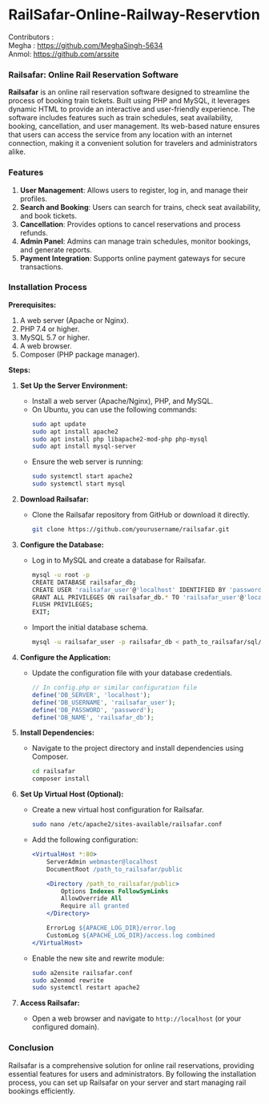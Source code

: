 # RailSafar-Online-Railway-Reservtion
Contributors :<br> Megha : https://github.com/MeghaSingh-5634 <br>
               Anmol: https://github.com/arssite
### Railsafar: Online Rail Reservation Software

**Railsafar** is an online rail reservation software designed to streamline the process of booking train tickets. Built using PHP and MySQL, it leverages dynamic HTML to provide an interactive and user-friendly experience. The software includes features such as train schedules, seat availability, booking, cancellation, and user management. Its web-based nature ensures that users can access the service from any location with an internet connection, making it a convenient solution for travelers and administrators alike.

### Features

1. **User Management**: Allows users to register, log in, and manage their profiles.
2. **Search and Booking**: Users can search for trains, check seat availability, and book tickets.
3. **Cancellation**: Provides options to cancel reservations and process refunds.
4. **Admin Panel**: Admins can manage train schedules, monitor bookings, and generate reports.
5. **Payment Integration**: Supports online payment gateways for secure transactions.

### Installation Process

**Prerequisites:**

1. A web server (Apache or Nginx).
2. PHP 7.4 or higher.
3. MySQL 5.7 or higher.
4. A web browser.
5. Composer (PHP package manager).

**Steps:**

1. **Set Up the Server Environment:**
   - Install a web server (Apache/Nginx), PHP, and MySQL.
   - On Ubuntu, you can use the following commands:
     ```sh
     sudo apt update
     sudo apt install apache2
     sudo apt install php libapache2-mod-php php-mysql
     sudo apt install mysql-server
     ```
   - Ensure the web server is running:
     ```sh
     sudo systemctl start apache2
     sudo systemctl start mysql
     ```

2. **Download Railsafar:**
   - Clone the Railsafar repository from GitHub or download it directly.
     ```sh
     git clone https://github.com/yourusername/railsafar.git
     ```

3. **Configure the Database:**
   - Log in to MySQL and create a database for Railsafar.
     ```sh
     mysql -u root -p
     CREATE DATABASE railsafar_db;
     CREATE USER 'railsafar_user'@'localhost' IDENTIFIED BY 'password';
     GRANT ALL PRIVILEGES ON railsafar_db.* TO 'railsafar_user'@'localhost';
     FLUSH PRIVILEGES;
     EXIT;
     ```
   - Import the initial database schema.
     ```sh
     mysql -u railsafar_user -p railsafar_db < path_to_railsafar/sql/schema.sql
     ```

4. **Configure the Application:**
   - Update the configuration file with your database credentials.
     ```php
     // In config.php or similar configuration file
     define('DB_SERVER', 'localhost');
     define('DB_USERNAME', 'railsafar_user');
     define('DB_PASSWORD', 'password');
     define('DB_NAME', 'railsafar_db');
     ```

5. **Install Dependencies:**
   - Navigate to the project directory and install dependencies using Composer.
     ```sh
     cd railsafar
     composer install
     ```

6. **Set Up Virtual Host (Optional):**
   - Create a new virtual host configuration for Railsafar.
     ```sh
     sudo nano /etc/apache2/sites-available/railsafar.conf
     ```
   - Add the following configuration:
     ```apache
     <VirtualHost *:80>
         ServerAdmin webmaster@localhost
         DocumentRoot /path_to_railsafar/public

         <Directory /path_to_railsafar/public>
             Options Indexes FollowSymLinks
             AllowOverride All
             Require all granted
         </Directory>

         ErrorLog ${APACHE_LOG_DIR}/error.log
         CustomLog ${APACHE_LOG_DIR}/access.log combined
     </VirtualHost>
     ```
   - Enable the new site and rewrite module:
     ```sh
     sudo a2ensite railsafar.conf
     sudo a2enmod rewrite
     sudo systemctl restart apache2
     ```

7. **Access Railsafar:**
   - Open a web browser and navigate to `http://localhost` (or your configured domain).

### Conclusion

Railsafar is a comprehensive solution for online rail reservations, providing essential features for users and administrators. By following the installation process, you can set up Railsafar on your server and start managing rail bookings efficiently.
